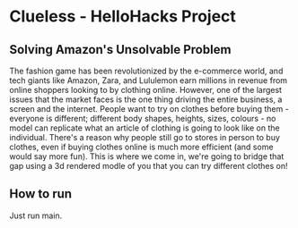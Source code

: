 # Clueless - HelloHacks Project
## Solving Amazon's Unsolvable Problem

The fashion game has been revolutionized by the e-commerce world, and tech giants like Amazon, Zara, and Lululemon earn millions in revenue from online shoppers looking to by clothing online. However, one of the largest issues that the market faces is the one thing driving the entire business, a screen and the internet. People want to try on clothes before buying them - everyone is different; different body shapes, heights, sizes, colours - no model can replicate what an article of clothing is going to look like on the individual. There's a reason why people still go to stores in person to buy clothes, even if buying clothes online is much more efficient (and some would say more fun). This is where we come in, we're going to bridge that gap using a 3d rendered modle of you that you can try different clothes on!

## How to run

Just run main.
